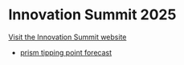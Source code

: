# Innovation Summit 2025

[Visit the Innovation Summit website](https://www.colorado.edu/esiil/)

- [prism tipping point forecast](time_series/prism_tipping_point_forecast.md)

